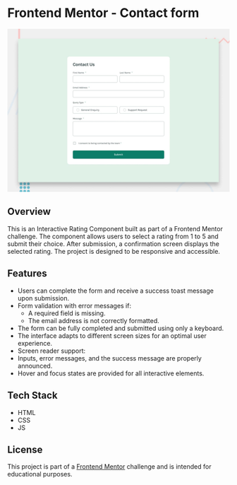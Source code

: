 # Frontend Mentor - Contact form

![Design preview for the Contact form coding challenge](./design/desktop-preview.jpg)

## Overview
This is an Interactive Rating Component built as part of a Frontend Mentor challenge. The component allows users to select a rating from 1 to 5 and submit their choice. After submission, a confirmation screen displays the selected rating. The project is designed to be responsive and accessible.

## Features
- Users can complete the form and receive a success toast message upon submission.
- Form validation with error messages if:
  - A required field is missing.
  - The email address is not correctly formatted.
- The form can be fully completed and submitted using only a keyboard.
- The interface adapts to different screen sizes for an optimal user experience.
- Screen reader support:
- Inputs, error messages, and the success message are properly announced.
- Hover and focus states are provided for all interactive elements.

## Tech Stack
- HTML
- CSS
- JS

## License
This project is part of a [Frontend Mentor](https://www.frontendmentor.io) challenge and is intended for educational purposes.
